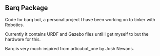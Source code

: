 ## Barq Package

Code for barq bot, a personal project I have been working on to tinker with Robotics.

Currently it contains URDF and Gazebo files until I get myself to but the hardware for this.

Barq is very much inspired from articubot_one by Josh Newans.
